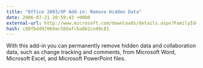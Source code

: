 ```yaml
---
title: "Office 2003/XP Add-in: Remove Hidden Data"
date: 2006-07-21 20:59:43 +0000
external-url: http://www.microsoft.com/downloads/details.aspx?FamilyId=144E54ED-D43E-42CA-BC7B-5446D34E5360&displaylang=en
hash: c88fbdd97069ac58dafcba8b2ce49c81
---
```


With this add-in you can permanently remove hidden data and collaboration data, such as change tracking and comments, from Microsoft Word, Microsoft Excel, and Microsoft PowerPoint files.
